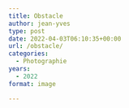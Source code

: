 ```yaml
---
title: Obstacle
author: jean-yves
type: post
date: 2022-04-03T06:10:35+00:00
url: /obstacle/
categories:
  - Photographie
years:
  - 2022
format: image

---
```

